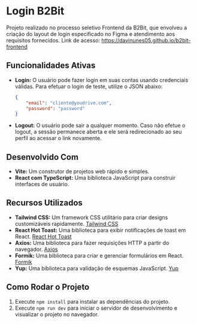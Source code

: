 # Login B2Bit

Projeto realizado no processo seletivo Frontend da B2Bit, que envolveu a criação do layout de login especificado no Figma e atendimento aos requisitos fornecidos.
Link de acesso: https://davinunes05.github.io/b2bit-frontend

## Funcionalidades Ativas

- **Login:** O usuário pode fazer login em suas contas usando credenciais válidas. Para efetuar o login de teste, utilize o JSON abaixo:
  ```json
  {
      "email": "cliente@youdrive.com",
      "password": "password"
  }
  ```
- **Logout:** O usuário pode sair a qualquer momento. Caso não efetue o logout, a sessão permanece aberta e ele será redirecionado ao seu perfil ao acessar o link novamente.

## Desenvolvido Com

- **Vite:** Um construtor de projetos web rápido e simples.
- **React com TypeScript:** Uma biblioteca JavaScript para construir interfaces de usuário.

## Recursos Utilizados

- **Tailwind CSS:** Um framework CSS utilitário para criar designs customizáveis rapidamente. [Tailwind CSS](https://tailwindcss.com/)
- **React Hot Toast:** Uma biblioteca para exibir notificações de toast em React. [React Hot Toast](https://react-hot-toast.com/)
- **Axios:** Uma biblioteca para fazer requisições HTTP a partir do navegador. [Axios](https://axios-http.com/)
- **Formik:** Uma biblioteca para criar e gerenciar formulários em React. [Formik](https://formik.org/)
- **Yup:** Uma biblioteca para validação de esquemas JavaScript. [Yup](https://github.com/jquense/yup)

## Como Rodar o Projeto

1. Execute `npm install` para instalar as dependências do projeto.
2. Execute `npm run dev` para iniciar o servidor de desenvolvimento e visualizar o projeto no navegador.
